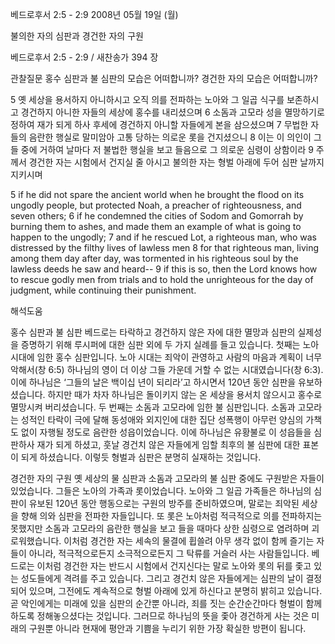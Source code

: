 베드로후서 2:5 - 2:9 
2008년 05월 19일 (월)

불의한 자의 심판과 경건한 자의 구원



베드로후서 2:5 - 2:9 / 새찬송가 394 장


관찰질문
홍수 심판과 불 심판의 모습은 어떠합니까? 
경건한 자의 모습은 어떠합니까? 

5 옛 세상을 용서하지 아니하시고 오직 의를 전파하는 노아와 그 일곱 식구를 보존하시고 경건하지 아니한 자들의 세상에 홍수를 내리셨으며 6 소돔과 고모라 성을 멸망하기로 정하여 재가 되게 하사 후세에 경건하지 아니할 자들에게 본을 삼으셨으며 7 무법한 자들의 음란한 행실로 말미암아 고통 당하는 의로운 롯을 건지셨으니 8 이는 이 의인이 그들 중에 거하여 날마다 저 불법한 행실을 보고 들음으로 그 의로운 심령이 상함이라 9 주께서 경건한 자는 시험에서 건지실 줄 아시고 불의한 자는 형벌 아래에 두어 심판 날까지 지키시며  


5 if he did not spare the ancient world when he brought the flood on its ungodly people, but protected Noah, a preacher of righteousness, and seven others; 6 if he condemned the cities of Sodom and Gomorrah by burning them to ashes, and made them an example of what is going to happen to the ungodly; 7 and if he rescued Lot, a righteous man, who was distressed by the filthy lives of lawless men 8 for that righteous man, living among them day after day, was tormented in his righteous soul by the lawless deeds he saw and heard-- 9 if this is so, then the Lord knows how to rescue godly men from trials and to hold the unrighteous for the day of judgment, while continuing their punishment.

해석도움





홍수 심판과 불 심판  베드로는 타락하고 경건하지 않은 자에 대한 멸망과 심판의 실제성을 증명하기 위해 루시퍼에 대한 심판 외에 두 가지 실례를 들고 있습니다. 첫째는 노아 시대에 임한 홍수 심판입니다. 노아 시대는 죄악이 관영하고 사람의 마음과 계획이 너무 악해서(창 6:5) 하나님의 영이 더 이상 그들 가운데 거할 수 없는 시대였습니다(창 6:3). 이에 하나님은 ‘그들의 날은 백이십 년이 되리라’고 하시면서 120년 동안 심판을 유보하셨습니다. 하지만 때가 차자 하나님은 돌이키지 않는 온 세상을 용서치 않으시고 홍수로 멸망시켜 버리셨습니다. 두 번째는 소돔과 고모라에 임한 불 심판입니다. 소돔과 고모라는 성적인 타락이 극에 달해 동성애와 외지인에 대한 집단 성폭행이 아무런 양심의 가책도 없이 자행될 정도로 음란한 성읍이었습니다. 이에 하나님은 유황불로 이 성읍들을 심판하사 재가 되게 하셨고, 훗날 경건치 않은 자들에게 임할 최후의 불 심판에 대한 표본이 되게 하셨습니다. 이렇듯 형벌과 심판은 분명히 실재하는 것입니다.   

경건한 자의 구원  옛 세상의 물 심판과 소돔과 고모라의 불 심판 중에도 구원받은 자들이 있었습니다. 그들은 노아의 가족과 롯이었습니다. 노아와 그 일곱 가족들은 하나님의 심판이 유보된 120년 동안 행동으로는 구원의 방주를 준비하였으며, 말로는 죄악된 세상을 향해 의와 심판을 전파한 자들입니다. 또 롯은 노아처럼 적극적으로 의를 전파하지는 못했지만 소돔과 고모라의 음란한 행실을 보고 들을 때마다 상한 심령으로 염려하며 괴로워했습니다. 이처럼 경건한 자는 세속의 물결에 휩쓸려 아무 생각 없이 함께 즐기는 자들이 아니라, 적극적으로든지 소극적으로든지 그 탁류를 거슬러 사는 사람들입니다. 베드로는 이처럼 경건한 자는 반드시 시험에서 건지신다는 말로 노아와 롯의 뒤를 좇고 있는 성도들에게 격려를 주고 있습니다. 그리고 경건치 않은 자들에게는 심판의 날이 결정되어 있으며, 그전에도 계속적으로 형벌 아래에 있게 하신다고 분명히 밝히고 있습니다. 곧 악인에게는 미래에 있을 심판의 순간뿐 아니라, 죄를 짓는 순간순간마다 형벌이 함께 하도록 정해놓으셨다는 것입니다. 그러므로 하나님의 뜻을 좇아 경건하게 사는 것은 미래의 구원뿐 아니라 현재에 평안과 기쁨을 누리기 위한 가장 확실한 방편이 됩니다.